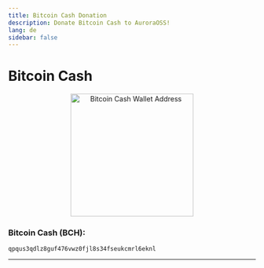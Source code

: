 ```yaml
---
title: Bitcoin Cash Donation
description: Donate Bitcoin Cash to AuroraOSS!
lang: de
sidebar: false
---
```


# Bitcoin Cash

<p align="center">
    <a href="bitcoincash:qpqus3qdlz8guf476vwz0fjl8s34fseukcmrl6eknl">
        <img class="zoomable" src="https://www.bitcoinqrcodemaker.com/api/?style=bitcoincash&amp;address=qpqus3qdlz8guf476vwz0fjl8s34fseukcmrl6eknl" alt="Bitcoin Cash Wallet Address" height="250" width="250" border="0" />
    </a>
</p>

### Bitcoin Cash (BCH): 
```
qpqus3qdlz8guf476vwz0fjl8s34fseukcmrl6eknl
```
***